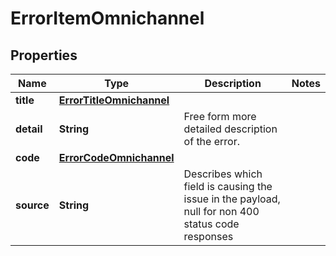 
# ErrorItemOmnichannel

## Properties
Name | Type | Description | Notes
------------ | ------------- | ------------- | -------------
**title** | [**ErrorTitleOmnichannel**](ErrorTitleOmnichannel.md) |  | 
**detail** | **String** | Free form more detailed description of the error. | 
**code** | [**ErrorCodeOmnichannel**](ErrorCodeOmnichannel.md) |  | 
**source** | **String** | Describes which field is causing the issue in the payload, null for non 400 status code responses | 



